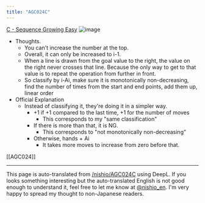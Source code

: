```yaml
---
title: "AGC024C"
---
```


[C - Sequence Growing Easy](https://atcoder.jp/contests/agc024/tasks/agc024_c)
![image](https://gyazo.com/d9599e3ba6f5347d1b6783f3d3799ca0/thumb/1000)
- Thoughts.
    - You can't increase the number at the top.
    - Overall, it can only be increased to i-1.
    - When a line is drawn from the goal value to the right, the value on the right never crosses that line. Because the only way to get to that value is to repeat the operation from further in front.
    - So classify by i-Ai, make sure it is monotonically non-decreasing, find the number of times from the start and end points, add them up, linear order
- Official Explanation
    - Instead of classifying it, they're doing it in a simpler way.
        - +1 if +1 compared to the last time, +1 for the number of moves
            - This corresponds to my "same classification"
        - If there is more than that, it is NG.
            - This corresponds to "not monotonically non-decreasing"
        - Otherwise, hands + Ai
            - It takes more moves to increase from zero before that.

[[AGC024]]

---
This page is auto-translated from [/nishio/AGC024C](https://scrapbox.io/nishio/AGC024C) using DeepL. If you looks something interesting but the auto-translated English is not good enough to understand it, feel free to let me know at [@nishio_en](https://twitter.com/nishio_en). I'm very happy to spread my thought to non-Japanese readers.